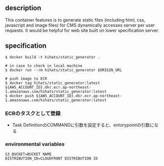 ## description
This container features is to generate static files (including html, css, javascript and image files) for CMS dynamically accesses server per user requests.
It would be helpful for web site built on lower specification server.

## specification
```
$ docker build -t hihats/static_generator .

# in case to check in local machine
$ docker run --rm hihats/static_generator $ORIGIN_URL

# push image to ECR
$ docker tag hihats/static_generator:latest ${AWS_ACCOUNT_ID}.dkr.ecr.ap-northeast-1.amazonaws.com/hihats/static_generator:latest
$ docker push ${AWS_ACCOUNT_ID}.dkr.ecr.ap-northeast-1.amazonaws.com/hihats/static_generator:latest
```

### ECRのタスクとして登録
- Task DefinitionのCOMMANDに引数を設定すると、entorypointの引数になる

### environmental variables
```
S3_BUCKET=BUCKET NAME
DISTRIBUTION_ID=CLOUDFRONT DISTRIBUTION ID
```

